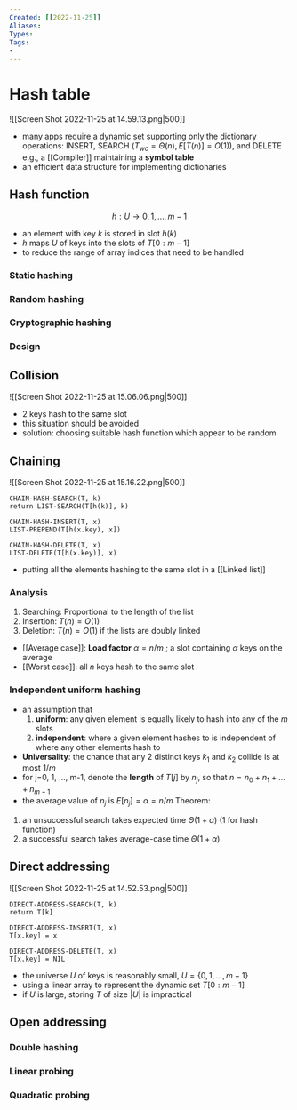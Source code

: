 ```yaml
---
Created: [[2022-11-25]]
Aliases: 
Types: 
Tags: 
- 
---
```

# Hash table
![[Screen Shot 2022-11-25 at 14.59.13.png|500]]
- many apps require a dynamic set supporting only the dictionary operations: 
  INSERT, SEARCH ($T_{wc}=\Theta(n), E[T(n)]=O(1)$), and DELETE
  e.g., a [[Compiler]] maintaining a **symbol table**
- an efficient data structure for implementing dictionaries

## Hash function
$$h:U\rightarrow {0, 1, \dots, m-1}$$
- an element with key $k$ is stored in slot $h(k)$
- $h$ maps $U$ of keys into the slots of $T[0:m-1]$
- to reduce the range of array indices that need to be handled
### Static hashing
### Random hashing
### Cryptographic hashing
### Design

## Collision
![[Screen Shot 2022-11-25 at 15.06.06.png|500]]
- 2 keys hash to the same slot
- this situation should be avoided
- solution: choosing suitable hash function which appear to be random

## Chaining
![[Screen Shot 2022-11-25 at 15.16.22.png|500]]
```Pseudocode
CHAIN-HASH-SEARCH(T, k)
return LIST-SEARCH(T[h(k)], k)

CHAIN-HASH-INSERT(T, x)
LIST-PREPEND(T[h(x.key), x])

CHAIN-HASH-DELETE(T, x)
LIST-DELETE(T[h(x.key)], x)
```
- putting all the elements hashing to the same slot in a [[Linked list]]
### Analysis
1. Searching: Proportional to the length of the list
2. Insertion: $T(n)=O(1)$
3. Deletion: $T(n)=O(1)$ if the lists are doubly linked
- [[Average case]]: **Load factor** $\alpha=n/m$ ; a slot containing $\alpha$ keys on the average
- [[Worst case]]: all $n$ keys hash to the same slot
### Independent uniform hashing
- an assumption that
  1. **uniform**: any given element is equally likely to hash into any of the $m$ slots
  2. **independent**: where a given element hashes to is independent of where any other elements hash to
- **Universality**: the chance that any 2 distinct keys $k_1$ and $k_2$ collide is at most $1/m$
- for j=0, 1, ..., m-1, denote the **length** of $T[j]$ by $n_j$, so that $n=n_0+n_1+\dots+n_{m-1}$
- the average value of $n_j$ is $E[n_j]=\alpha=n/m$
Theorem:
1. an unsuccessful search takes expected time $\Theta(1+\alpha)$ (1 for hash function)
2. a successful search takes average-case time $\Theta(1+\alpha)$

## Direct addressing
![[Screen Shot 2022-11-25 at 14.52.53.png|500]]

```Pseudocode
DIRECT-ADDRESS-SEARCH(T, k)
return T[k]

DIRECT-ADDRESS-INSERT(T, x)
T[x.key] = x

DIRECT-ADDRESS-DELETE(T, x)
T[x.key] = NIL
```
- the universe $U$ of keys is reasonably small, $U=\{0, 1, \dots, m-1\}$
- using a linear array to represent the dynamic set $T[0:m-1]$
- if $U$ is large, storing $T$ of size $|U|$ is impractical

## Open addressing
### Double hashing
### Linear probing
### Quadratic probing
